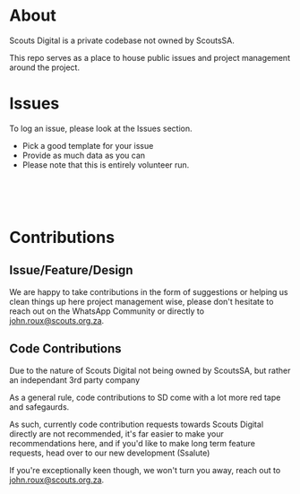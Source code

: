# About
Scouts Digital is a private codebase not owned by ScoutsSA. 

This repo serves as a place to house public issues and project management around the project.


# Issues
To log an issue, please look at the Issues section.
* Pick a good template for your issue
* Provide as much data as you can
* Please note that this is entirely volunteer run.

<br><br><br>

# Contributions
## Issue/Feature/Design
We are happy to take contributions in the form of suggestions or helping us clean things up here project management wise, please don't hesitate to reach out on the WhatsApp Community or directly to john.roux@scouts.org.za.

## Code Contributions
Due to the nature of Scouts Digital not being owned by ScoutsSA, but rather an independant 3rd party company

As a general rule, code contributions to SD come with a lot more red tape and safegaurds.

As such, currently code contribution requests towards Scouts Digital directly are not recommended, it's far easier to make your recommendations here, and if you'd like to make long term feature requests, head over to our new development (Ssalute) 

If you're exceptionally keen though, we won't turn you away, reach out to john.roux@scouts.org.za.

